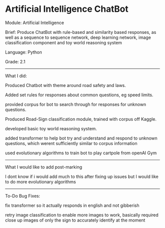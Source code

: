 # Artificial Intelligence ChatBot

Module: Artificial Intelligence

Brief: Produce ChatBot with rule-based and similarity based responses, as well as a sequence to sequence network, deep learning network, image classification component and toy world reasoning system

Language: Python

Grade: 2.1

--------------------------------------------------------------------------
What I did: 

Produced Chatbot with theme around road safety and laws.

Added set rules for responses about common questions, eg speed limits.

provided corpus for bot to search through for responses for unknown questions.

Produced Road-Sign classification module, trained with corpus off Kaggle.

developed basic toy world reasoning system.

added transformer to help bot try and understand and respond to unknown questions, which werent sufficiently similar to corpus information

used evolutionary algorithms to train bot to play cartpole from openAI Gym

--------------------------------------------------------------------------
What I would like to add post-marking

I dont know if i would add much to this after fixing up issues but I would like to do more evolutionary algorithms

--------------------------------------------------------------------------
To-Do Bug Fixes:

fix transformer so it actually responds in english and not gibberish

retry image classification to enable more images to work, basically required close up images of only the sign to accurately identify at the moment
